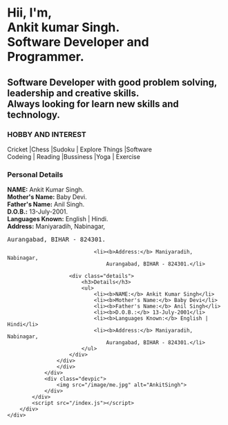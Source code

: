 <!--  Brief introduction. -->
 <h1>Hii, I'm,<br>
 Ankit kumar Singh.<br>
 Software Developer and Programmer.
</h1>
<h2>Software Developer with good problem solving, leadership and creative skills.<br>
Always looking for learn new skills and technology.</h2>

<!-- Hobby and Interset -->                                         
<h3>HOBBY AND INTEREST</h3>                                       
Cricket |Chess |Sudoku | Explore Things |Software  <br>           
Codeing | Reading |Bussiness |Yoga | Exercise 
 
 <Personal Details>
 <h3>Personal Details</h3>
 <b>NAME:</b> Ankit Kumar Singh.<br>
 <b>Mother's Name:</b> Baby Devi.<br>
 <b>Father's Name:</b> Anil Singh.<br>
 <b>D.O.B.:</b> 13-July-2001.<br>
 <b>Languages Known:</b> English | Hindi.<br>
 <b>Address:</b> Maniyaradih, Nabinagar, 
 <br><pre>Aurangabad, BIHAR - 824301.</pre>
                        
                                  
                                 
                                  
                                <li><b>Address:</b> Maniyaradih, Nabinagar, 
                                    Aurangabad, BIHAR - 824301.</li> 

                        <div class="details">
                            <h3>Details</h3>
                            <ul>  
                                <li><b>NAME:</b> Ankit Kumar Singh</li>  
                                <li><b>Mother's Name:</b> Baby Devi</li>  
                                <li><b>Father's Name:</b> Anil Singh</li>  
                                <li><b>D.O.B.:</b> 13-July-2001</li> 
                                <li><b>Languages Known:</b> English | Hindi</li>  
                                <li><b>Address:</b> Maniyaradih, Nabinagar, 
                                    Aurangabad, BIHAR - 824301.</li> 
                            </ul> 
                        </div>
                    </div>
                    </div>
                </div>
                <div class="devpic">
                    <img src="/image/me.jpg" alt="AnkitSingh">
                </div>
            </div>
            <script src="/index.js"></script>     
        </div>
    </div>

</body>
</html>
